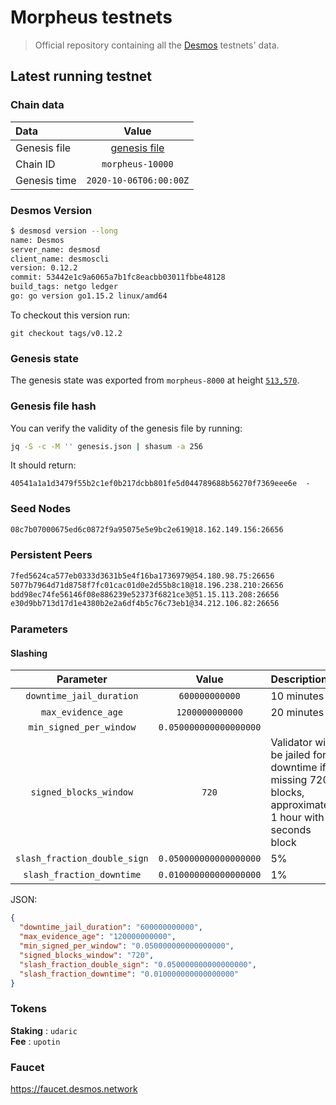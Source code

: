 # Morpheus testnets
> Official repository containing all the [Desmos](https://github.com/desmos-labs/desmos) testnets' data.

## Latest running testnet

### Chain data
| Data | Value | 
| :--- | :---: |
| Genesis file |  [genesis file](genesis.json) |
| Chain ID | `morpheus-10000` |
| Genesis time | `2020-10-06T06:00:00Z` |

### Desmos Version
```sh
$ desmosd version --long
name: Desmos
server_name: desmosd
client_name: desmoscli
version: 0.12.2
commit: 53442e1c9a6065a7b1fc8eacbb03011fbbe48128
build_tags: netgo ledger
go: go version go1.15.2 linux/amd64
```

To checkout this version run: 

```
git checkout tags/v0.12.2
```

### Genesis state
The genesis state was exported from `morpheus-8000` at height [`513,570`](https://morpheus-8000.desmos.network/blocks/513570).

### Genesis file hash
You can verify the validity of the genesis file by running:

```sh
jq -S -c -M '' genesis.json | shasum -a 256
```

It should return: 

```
40541a1a1d3479f55b2c1ef0b217dcbb801fe5d044789688b56270f7369eee6e  -
```

### Seed Nodes
```sh
08c7b07000675ed6c0872f9a95075e5e9bc2e619@18.162.149.156:26656
```

### Persistent Peers
```sh
7fed5624ca577eb0333d3631b5e4f16ba1736979@54.180.98.75:26656
5077b7964d71d8758f7fc01cac01d0e2d55b8c18@18.196.238.210:26656
bdd98ec74fe56146f08e886239e52373f6821ce3@51.15.113.208:26656
e30d9bb713d17d1e4380b2e2a6df4b5c76c73eb1@34.212.106.82:26656
```

### Parameters

#### Slashing
| Parameter | Value | Description |
| :-------: | :---: | :---------- |
| `downtime_jail_duration` | `600000000000` | 10 minutes |
| `max_evidence_age` |  `1200000000000` | 20 minutes |
| `min_signed_per_window` |  `0.050000000000000000` | |
| `signed_blocks_window` |  `720` | Validator will be jailed for downtime if  missing 720 blocks, approximately 1 hour with 5 seconds block |
| `slash_fraction_double_sign` |  `0.050000000000000000` | 5% | 
| `slash_fraction_downtime` |  `0.010000000000000000` | 1% |

JSON:
```json
{
  "downtime_jail_duration": "600000000000",
  "max_evidence_age": "120000000000",
  "min_signed_per_window": "0.050000000000000000",
  "signed_blocks_window": "720",
  "slash_fraction_double_sign": "0.050000000000000000",
  "slash_fraction_downtime": "0.010000000000000000"
}
```

### Tokens
__Staking__ : `udaric` \
__Fee__ : `upotin`

### Faucet
https://faucet.desmos.network
